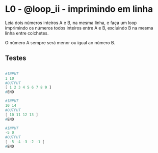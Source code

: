 # L0 - @loop_ii - imprimindo em linha

Leia dois números inteiros A e B, na mesma linha, e faça um loop imprimindo os números todos inteiros entre A e B, excluindo B na mesma linha entre colchetes.

O número A sempre será menor ou igual ao número B.

## Testes

```py

#INPUT
1 10
#OUTPUT
[ 1 2 3 4 5 6 7 8 9 ]
#END
```

```py
#INPUT
10 14
#OUTPUT
[ 10 11 12 13 ]
#END
```

```py
#INPUT
-5 0
#OUTPUT
[ -5 -4 -3 -2 -1 ]
#END

```
